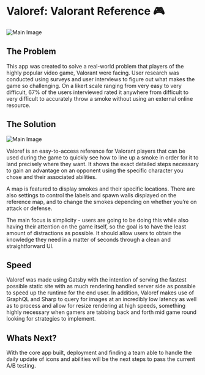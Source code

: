 # Valoref: Valorant Reference 🎮


![Main Image](https://uploads-ssl.webflow.com/5f2471ed1893675326accea8/5f29bc5142730d81fa0751c0_valoref-p-2000.png)

## The Problem

This app was created to solve a real-world problem that players of the highly popular video game, Valorant were facing. 
User research was conducted using surveys and user interviews to figure out what makes the game so challenging. On a likert scale ranging from very easy to very difficult, 67% of the users interviewed rated it anywhere from difficult to very difficult to accurately throw a smoke without using an external online resource.

## The Solution

![Main Image](https://uploads-ssl.webflow.com/5f2471ed1893675326accea8/5f2a47f195429e6ae4bf1531_Map%20%26%20Character%20Selection-p-1080.png)

Valoref is an easy-to-access reference for Valorant players that can be used during the game to quickly see how to line up a smoke in order for it to land precisely where they want. It shows the exact detailed steps necessary to gain an advantage on an opponent using the specific character you chose and their associated abilities. 

A map is featured to display smokes and their specific locations. There are also settings to control the labels and spawn walls displayed on the reference map, and to change the smokes depending on whether you’re on attack or defense.

The main focus is simplicity - users are going to be doing this while also having their attention on the game itself, so the goal is to have the least amount of distractions as possible. It should allow users to obtain the knowledge they need in a matter of seconds through a clean and straightforward UI.

## Speed

Valoref was made using Gatsby with the intention of serving the fastest possible static site with as much rendering handled server side as possible to speed up the runtime for the end user. In addition, Valoref makes use of GraphQL and Sharp to query for images at an incredibly low latency as well as to process and allow for resize rendering at high speeds, something highly necessary when gamers are tabbing back and forth mid game round looking for strategies to implement. 

## Whats Next?

With the core app built, deployment and finding a team able to handle the daily update of icons and abilities will be the next steps to pass the current A/B testing. 
